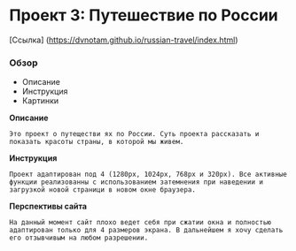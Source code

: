 # Проект 3: Путешествие по России 

[Ссылка] (https://dvnotam.github.io/russian-travel/index.html)


### Обзор
* Описание
* Инструкция
* Картинки

**Описание**

    Это проект о путеществи ях по России. Суть проекта рассказать и показать красоты страны, в которой мы живем.


**Инструкция**

    Проект адаптирован под 4 (1280px, 1024px, 768px и 320px). Все активные функции реализованны с использованием затемнения при наведении и загрузкой новой страници в новом окне браузера. 


**Перспективы сайта**

    На данный момент сайт плохо ведет себя при сжатии окна и полностью адаптирован только для 4 размеров экрана. В дальнейшем я хочу сделать его отзывчивым на любом разрешении.
